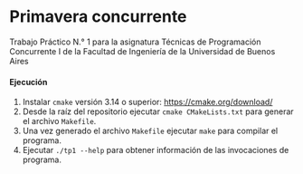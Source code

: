 # Primavera concurrente
Trabajo Práctico N.° 1 para la asignatura Técnicas de Programación Concurrente I de la Facultad de Ingeniería de la Universidad de Buenos Aires


#### Ejecución
1. Instalar `cmake` versión 3.14 o superior: https://cmake.org/download/
2. Desde la raíz del repositorio ejecutar `cmake CMakeLists.txt` para generar el archivo `Makefile`.
3. Una vez generado el archivo `Makefile` ejecutar `make` para compilar el programa.
4. Ejecutar `./tp1 --help` para obtener información de las invocaciones de programa.
